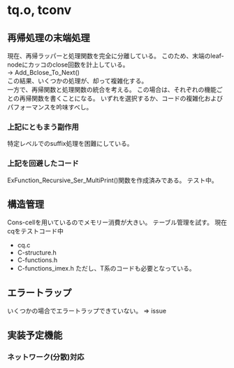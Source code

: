# tq.o, tconv
## 再帰処理の末端処理
現在、再帰ラッパーと処理関数を完全に分離している。
このため、末端のleaf-nodeにカッコのclose回数を計上している。   
 -> Add_Bclose_To_Next()   
この結果、いくつかの処理が、却って複雑化する。   
一方で、再帰関数と処理関数の統合を考える。
この場合は、それぞれの機能ごとの再帰関数を書くことになる。
いずれを選択するか、コードの複雑化およびパフォーマンスを吟味すべし。
### 上記にともまう副作用
特定レベルでのsuffix処理を困難にしている。
### 上記を回避したコード
ExFunction_Recursive_Ser_MultiPrint()関数を作成済みである。
テスト中。
## 構造管理
Cons-cellを用いているのでメモリー消費が大きい。
テーブル管理を試す。
現在cqをテストコード中
- cq.c
- C-structure.h
- C-functions.h
- C-functions_imex.h
ただし、T系のコードも必要となっている。
## エラートラップ
いくつかの場合でエラートラップできていない。
=> issue
## 実装予定機能
### ネットワーク(分散)対応
